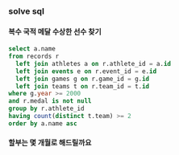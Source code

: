 ### solve sql
#### 복수 국적 메달 수상한 선수 찾기
```sql
select a.name
from records r 
  left join athletes a on r.athlete_id = a.id 
  left join events e on r.event_id = e.id 
  left join games g on r.game_id = g.id 
  left join teams t on r.team_id = t.id 
where g.year >= 2000 
and r.medal is not null
group by r.athlete_id
having count(distinct t.team) >= 2
order by a.name asc 
```

#### 할부는 몇 개월로 해드릴까요
```sql
```
